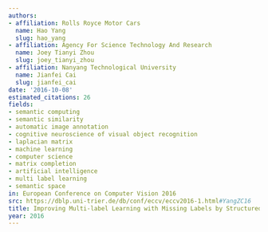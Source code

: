 ```yaml
---
authors:
- affiliation: Rolls Royce Motor Cars
  name: Hao Yang
  slug: hao_yang
- affiliation: Agency For Science Technology And Research
  name: Joey Tianyi Zhou
  slug: joey_tianyi_zhou
- affiliation: Nanyang Technological University
  name: Jianfei Cai
  slug: jianfei_cai
date: '2016-10-08'
estimated_citations: 26
fields:
- semantic computing
- semantic similarity
- automatic image annotation
- cognitive neuroscience of visual object recognition
- laplacian matrix
- machine learning
- computer science
- matrix completion
- artificial intelligence
- multi label learning
- semantic space
in: European Conference on Computer Vision 2016
src: https://dblp.uni-trier.de/db/conf/eccv/eccv2016-1.html#YangZC16
title: Improving Multi-label Learning with Missing Labels by Structured Semantic Correlations
year: 2016
---
```

